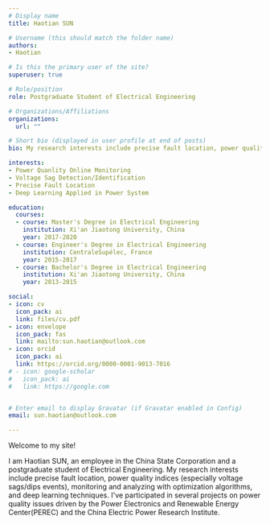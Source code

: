 ```yaml
---
# Display name
title: Haotian SUN

# Username (this should match the folder name)
authors:
- Haotian

# Is this the primary user of the site?
superuser: true

# Role/position
role: Postgraduate Student of Electrical Engineering

# Organizations/Affiliations
organizations:
  url: ""

# Short bio (displayed in user profile at end of posts)
bio: My research interests include precise fault location, power quality indices (especially voltage sags/dips events) monitoring, and analysis with optimization algorithms and deep learning techniques applied in the power system.

interests:
- Power Quanlity Online Monitoring
- Voltage Sag Detection/Identification
- Precise Fault Location
- Deep Learning Applied in Power System

education:
  courses:
  - course: Master's Degree in Electrical Engineering
    institution: Xi'an Jiaotong University, China
    year: 2017-2020
  - course: Engineer's Degree in Electrical Engineering
    institution: CentraleSupélec, France
    year: 2015-2017
  - course: Bachelor's Degree in Electrical Engineering
    institution: Xi'an Jiaotong University, China
    year: 2013-2015

social:
- icon: cv
  icon_pack: ai
  link: files/cv.pdf
- icon: envelope
  icon_pack: fas
  link: mailto:sun.haotian@outlook.com
- icon: orcid
  icon_pack: ai
  link: https://orcid.org/0000-0001-9013-7016
# - icon: google-scholar
#   icon_pack: ai
#   link: https://google.com


# Enter email to display Gravatar (if Gravatar enabled in Config)
email: sun.haotian@outlook.com

---
```


Welcome to my site!

I am Haotian SUN, an employee in the China State Corporation and a postgraduate student of Electrical Engineering. My research interests include precise fault location, power quality indices (especially voltage sags/dips events), monitoring and analyzing with optimization algorithms, and deep learning techniques. I've participated in several projects on power quality issues driven by the Power Electronics and Renewable Energy Center(PEREC) and the China Electric Power Research Institute.


